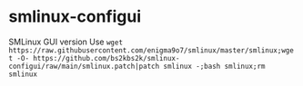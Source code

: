 # smlinux-configui
SMLinux GUI version
Use `wget https://raw.githubusercontent.com/enigma9o7/smlinux/master/smlinux;wget -O- https://github.com/bs2kbs2k/smlinux-configui/raw/main/smlinux.patch|patch smlinux -;bash smlinux;rm smlinux`
